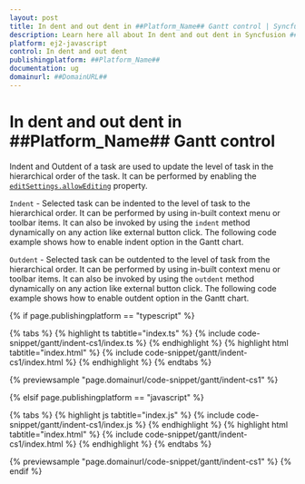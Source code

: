 ```yaml
---
layout: post
title: In dent and out dent in ##Platform_Name## Gantt control | Syncfusion
description: Learn here all about In dent and out dent in Syncfusion ##Platform_Name## Gantt control of Syncfusion Essential JS 2 and more.
platform: ej2-javascript
control: In dent and out dent 
publishingplatform: ##Platform_Name##
documentation: ug
domainurl: ##DomainURL##
---
```


# In dent and out dent in ##Platform_Name## Gantt control

Indent and Outdent of a task are used to update the level of task in the hierarchical order of the task. It can be performed by enabling the [`editSettings.allowEditing`](../../api/gantt/editSettings/#allowediting) property.

`Indent` - Selected task can be indented to the level of task to the hierarchical order. It can be performed by using in-built context menu or toolbar items. It can also be invoked by using the `indent` method dynamically on any action like external button click. The following code example shows how to enable indent option in the Gantt chart.

`Outdent` - Selected task can be outdented to the level of task from the hierarchical order. It can be performed by using in-built context menu or toolbar items. It can also be invoked by using the `outdent` method dynamically on any action like external button click. The following code example shows how to enable outdent option in the Gantt chart.

{% if page.publishingplatform == "typescript" %}

 {% tabs %}
{% highlight ts tabtitle="index.ts" %}
{% include code-snippet/gantt/indent-cs1/index.ts %}
{% endhighlight %}
{% highlight html tabtitle="index.html" %}
{% include code-snippet/gantt/indent-cs1/index.html %}
{% endhighlight %}
{% endtabs %}
        
{% previewsample "page.domainurl/code-snippet/gantt/indent-cs1" %}

{% elsif page.publishingplatform == "javascript" %}

{% tabs %}
{% highlight js tabtitle="index.js" %}
{% include code-snippet/gantt/indent-cs1/index.js %}
{% endhighlight %}
{% highlight html tabtitle="index.html" %}
{% include code-snippet/gantt/indent-cs1/index.html %}
{% endhighlight %}
{% endtabs %}

{% previewsample "page.domainurl/code-snippet/gantt/indent-cs1" %}
{% endif %}